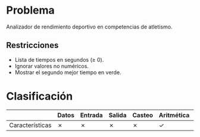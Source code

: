 # Problema

Analizador de rendimiento deportivo en competencias de atletismo.

## Restricciones

- Lista de tiempos en segundos (≥ 0).
- Ignorar valores no numéricos.
- Mostrar el segundo mejor tiempo en verde.

# Clasificación
|  | Datos | Entrada | Salida | Casteo | Aritmética | Relacionales | Lógicos | Condicionales | Ciclo | Matrices | Funciones |
|----------|-------|---------|--------|--------|------------|--------------|---------|---------------|-------|----------|-------------|
| Características | ✗ | ✗ | ✗ | ✗ | ✓ | ✗ | ✗ | ✗ | ✗ | ✗ | ✗ |
